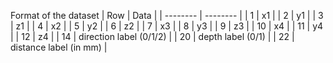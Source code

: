 Format of the dataset
| Row | Data | 
| -------- | -------- | 
| 1   | x1   |
| 2   | y1   | 
| 3   | z1   | 
| 4   | x2   | 
| 5   | y2   | 
| 6   | z2   | 
| 7   | x3   | 
| 8   | y3   | 
| 9   | z3   | 
| 10   | x4   | 
| 11   | y4   | 
| 12   | z4   | 
| 14   | direction label (0/1/2)   | 
| 20   | depth label (0/1)   | 
| 22   | distance label (in mm)   | 


